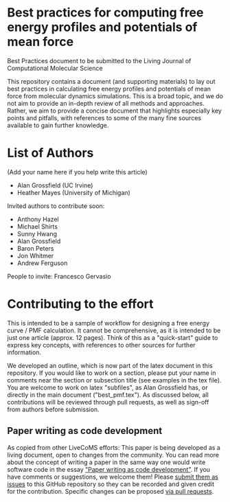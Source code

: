 # Best practices for computing free energy profiles and potentials of mean force
Best Practices document to be submitted to the Living Journal of Computational Molecular Science

This repository contains a document (and supporting materials) to lay out best practices in calculating free energy profiles and potentials of mean force from molecular dynamics simulations. This is a broad topic, and we do not aim to provide an in-depth review of all methods and approaches. Rather, we aim to provide a concise document that highlights especially key points and pitfalls, with references to some of the many fine sources available to gain further knowledge.  


# List of Authors
(Add your name here if you help write this article)
- Alan Grossfield (UC Irvine)
- Heather Mayes (University of Michigan)

Invited authors to contribute soon:
- Anthony Hazel
- Michael Shirts
- Sunny Hwang
- Alan Grossfield
- Baron Peters
- Jon Whitmer
- Andrew Ferguson

People to invite: Francesco Gervasio


# Contributing to the effort

This is intended to be a sample of workflow for designing a free energy curve / PMF calculation. It cannot be comprehensive, as it is intended to be just one article (approx. 12 pages). Think of this as a "quick-start" guide to express key concepts, with references to other sources for further information.

We developed an outline, which is now part of the latex document in this repository. If you would like to work on a section, please put your name in comments near the section or subsection title (see examples in the tex file). You are welcome to work on latex "subfiles", as Alan Grossfield has, or directly in the main document ("best_pmf.tex").
As discussed below, all contributions will be reviewed through pull requests, as well as sign-off from authors before submission.

## Paper writing as code development
<!-- This discussion is so that people know how to contribute to your document. -->
As copied from other LiveCoMS efforts:
This paper is being developed as a living document, open to changes from the community. You can read more about the concept of writing a paper in the same way one would write software code in the essay ["Paper writing as code development"](https://livecomsjournal.github.io/about/paper_code/). If you have comments or suggestions, we welcome them! Please [submit them as issues](https://guides.github.com/features/issues/) to this GitHub repository so they can be recorded and given credit for the contribution. Specific changes can be proposed [via pull requests](https://help.github.com/articles/about-pull-requests/).

